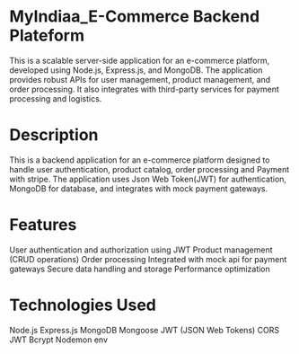 # MyIndiaa_E-Commerce Backend Plateform

This is a scalable server-side application for an e-commerce platform, developed using Node.js, Express.js, and MongoDB. The application provides robust APIs for user management, product management, and order processing. It also integrates with third-party services for payment processing and logistics.

# Description

This is a backend application for an e-commerce platform designed to handle user authentication, product catalog, order processing and Payment with stripe. 
The application uses Json Web Token(JWT) for authentication, MongoDB for database, and integrates with mock payment gateways.

# Features

User authentication and authorization using JWT
Product management (CRUD operations)
Order processing
Integrated with mock api for payment gateways
Secure data handling and storage
Performance optimization

# Technologies Used

Node.js
Express.js
MongoDB
Mongoose
JWT (JSON Web Tokens)
CORS
JWT
Bcrypt
Nodemon
env
